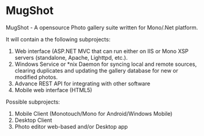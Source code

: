MugShot
=======

MugShot - A opensource Photo gallery suite written for Mono/.Net platform.

It will contain a the following subprojects:

  1. Web interface (ASP.NET MVC that can run either on IIS or Mono XSP servers (standalone, Apache, Lighttpd, etc.).
  1. Windows Service or *nix Daemon for syncing local and remote sources, clearing duplicates and updating the gallery database for new or modified photos.
  1. Advance REST API for integrating with other software
  1. Mobile web interface (HTML5)
  
Possible subprojects:
  1. Mobile Client (Monotouch/Mono for Android/Windows Mobile)
  1. Desktop Client
  1. Photo editor web-based and/or Desktop app